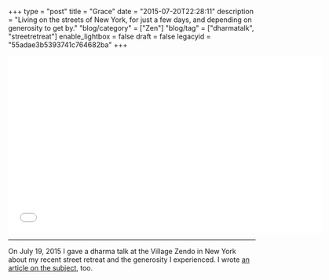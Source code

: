 +++
type = "post"
title = "Grace"
date = "2015-07-20T22:28:11"
description = "Living on the streets of New York, for just a few days, and depending on generosity to get by."
"blog/category" = ["Zen"]
"blog/tag" = ["dharmatalk", "streetretreat"]
enable_lightbox = false
draft = false
legacyid = "55adae3b5393741c764682ba"
+++

<iframe style="border: none" src="//html5-player.libsyn.com/embed/episode/id/3686554/height/360/width/640/theme/legacy/direction/no/autoplay/no/autonext/no/thumbnail/yes/preload/no/no_addthis/no/" height="360" width="640" scrolling="no"  allowfullscreen webkitallowfullscreen mozallowfullscreen oallowfullscreen msallowfullscreen></iframe>

<hr />
<p>On July 19, 2015 I gave a dharma talk at the Village Zendo in New York about my recent street retreat and the generosity I experienced. I wrote <a href="/blog/street-retreat-2015-recap/">an article on the subject</a>, too.</p>
    